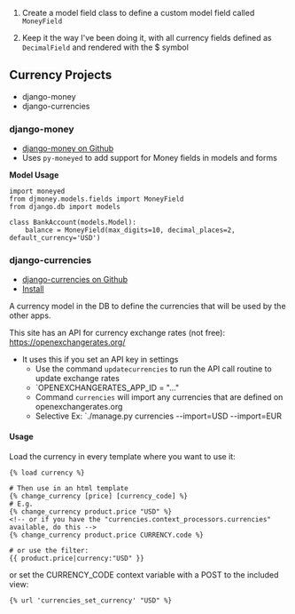 



1. Create a model field class to define a custom model field called `MoneyField`

2. Keep it the way I've been doing it, with all currency fields defined as `DecimalField`
and rendered with the $ symbol





## Currency Projects

* django-money
* django-currencies



### django-money
* [django-money on Github](https://github.com/django-money/django-money)
* Uses `py-moneyed` to add support for Money fields in models and forms


**Model Usage**

```
import moneyed
from djmoney.models.fields import MoneyField
from django.db import models

class BankAccount(models.Model):
    balance = MoneyField(max_digits=10, decimal_places=2, default_currency='USD')
```



### django-currencies
* [django-currencies on Github](https://github.com/panosl/django-currencies)
* [Install](https://pypi.python.org/pypi/django-currencies)


A currency model in the DB to define the currencies that will be used by the other apps.

This site has an API for currency exchange rates (not free): https://openexchangerates.org/

* It uses this if you set an API key in settings
  * Use the command `updatecurrencies` to run the API call routine to update exchange rates
  * `OPENEXCHANGERATES_APP_ID = "..."
  * Command `currencies` will import any currencies that are defined on openexchangerates.org
  * Selective Ex: `./manage.py currencies --import=USD --import=EUR

#### Usage

Load the currency in every template where you want to use it:

```
{% load currency %}

# Then use in an html template
{% change_currency [price] [currency_code] %}
# E.g.
{% change_currency product.price "USD" %}
<!-- or if you have the "currencies.context_processors.currencies" available, do this -->
{% change_currency product.price CURRENCY.code %}

# or use the filter:
{{ product.price|currency:"USD" }}
```

or set the CURRENCY_CODE context variable with a POST to the included view:

```
{% url 'currencies_set_currency' "USD" %}
```
